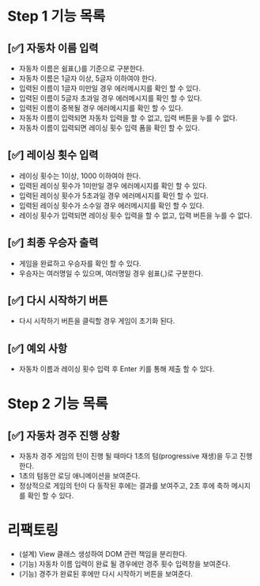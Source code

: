 
# Step 1 기능 목록

## [✅] 자동차 이름 입력
- 자동차 이름은 쉼표(,)를 기준으로 구분한다.
- 자동차 이름은 1글자 이상, 5글자 이하여야 한다.
- 입력된 이름이 1글자 미만일 경우 에러메시지를 확인 할 수 있다.
- 입력된 이름이 5글자 초과일 경우 에러메시지를 확인 할 수 있다.
- 입력된 이름이 중복될 경우 에러메시지를 확인 할 수 있다.
- 자동차 이름이 입력되면 자동차 입력을 할 수 없고, 입력 버튼을 누를 수 없다.
- 자동차 이름이 입력되면 레이싱 횟수 입력 폼을 확인 할 수 있다.
             

## [✅] 레이싱 횟수 입력 
- 레이싱 횟수는 1이상, 1000 이하여야 한다.
- 입력된 레이싱 횟수가 1미만일 경우 에러메시지를 확인 할 수 있다.
- 입력된 레이싱 횟수가 5초과일 경우 에러메시지를 확인 할 수 있다.
- 입력된 레이싱 횟수가 소수일 경우 에러메시지를 확인 할 수 있다.
- 레이싱 횟수가 입력되면 레이싱 횟수 입력을 할 수 없고, 입력 버튼을 누를 수 없다.

## [✅] 최종 우승자 출력
- 게임을 완료하고 우승자를 확인 할 수 있다.
- 우승자는 여러명일 수 있으며, 여러명일 경우 쉼표(,)로 구분한다.

## [✅] 다시 시작하기 버튼
- 다시 시작하기 버튼을 클릭할 경우 게임이 초기화 된다.

## [✅] 예외 사항
- 자동차 이름과 레이싱 횟수 입력 후 Enter 키를 통해 제출 할 수 있다.

# Step 2 기능 목록

## [✅] 자동차 경주 진행 상황  
- 자동차 경주 게임의 턴이 진행 될 때마다 1초의 텀(progressive 재생)을 두고 진행한다.
- 1초의 텀동안 로딩 애니메이션을 보여준다.
- 정상적으로 게임의 턴이 다 동작된 후에는 결과를 보여주고, 2초 후에 축하 메시지를 확인 할 수 있다.


# 리팩토링
- (설계) View 클래스 생성하여 DOM 관련 책임을 분리한다. 
- (기능) 자동차 이름 입력이 완료 될 경우에만 경주 횟수 입력창을 보여준다.
- (기능) 경주가 완료된 후에만 다시 시작하기 버튼을 보여준다.

